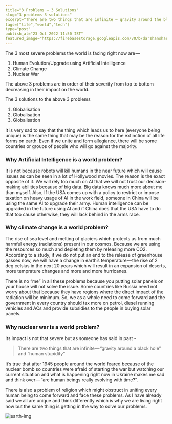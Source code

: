 ```yaml
---
title="3 Problems — 3 Solutions"
slug="3-problems-3-solutions"
excerpt="There are two things that are infinite — gravity around the black hole and human stupidity"
tags=["life","world","tech"]
type="post"
publish_at="23 Oct 2022 11:50 IST"
featured_image="https://firebasestorage.googleapis.com/v0/b/darshansharma-ur.appspot.com/o/images%2Fgreg-rosenke-1TjORT2dLOw-unsplash.jpg?alt=media&token=b15010d1-3331-45b2-8835-04683511cebd"
---
```


The 3 most severe problems the world is facing right now are —   
1. Human Evolution/Upgrade using Artificial Intelligence  
2. Climate Change  
3. Nuclear War

The above 3 problems are in order of their severity from top to bottom decreasing in their impact on the world.

The 3 solutions to the above 3 problems  
1. Globalisation  
2. Globalisation  
3. Globalisation

It is very sad to say that the thing which leads us to here (everyone being unique) is the same thing that may be the reason for the extinction of all life forms on earth. Even if we unite and form allegiance, there will be some countries or groups of people who will go against the majority.

### Why Artificial Intelligence is a world problem?  
It is not because robots will kill humans in the near future which will cause issues as can be seen in a lot of Hollywood movies. The reason is the exact opposite of it. We will rely too much on AI that we will not trust our decision-making abilities because of big data. Big data knows much more about me than myself. Also, If the USA comes up with a policy to restrict or impose taxation on heavy usage of AI in the work field, someone in China will be using the same AI to upgrade their army. Human intelligence can be upgraded in the future using AI and if China does that the USA have to do that too cause otherwise, they will lack behind in the arms race.

### Why climate change is a world problem?  
The rise of sea level and melting of glaciers which protects us from much harmful energy (radiations) present in our cosmos. Because we are using the resources so much and depleting them by releasing more CO2. According to a study, if we do not put an end to the release of greenhouse gasses now, we will have a change in earth’s temperature — the rise of 2 deg celsius in the next 20 years which will result in an expansion of deserts, more temprature changes and more and more hurricanes.

There is no “me” in all these problems because you putting solar panels on your house will not solve the issue. Some countries like Russia need not worry about that because they have regions where the direct impact of the radiation will be minimum. So, we as a whole need to come forward and the government in every country should tax more on petrol, diesel running vehicles and ACs and provide subsidies to the people in buying solar panels.

### Why nuclear war is a world problem?  
Its impact is not that severe but as someone has said in past -

> There are two things that are infinite — “gravity around a black hole” and “human stupidity”

It’s true that after 1945 people around the world feared because of the nuclear bomb so countries were afraid of starting the war but watching our current situation and what is happening right now in Ukraine makes me sad and think over — “are human beings really evolving with time?”.

There is also a problem of religion which might obstruct in uniting every human being to come forward and face these problems. As I have already said we all are unique and think differently which is why we are living right now but the same thing is getting in the way to solve our problems.


![earth-img](https://firebasestorage.googleapis.com/v0/b/darshansharma-ur.appspot.com/o/images%2Fgreg-rosenke-1TjORT2dLOw-unsplash.jpg?alt=media&token=b15010d1-3331-45b2-8835-04683511cebd)

